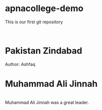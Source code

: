 # apnacollege-demo
This is our first git repository

<br>
<h1>Pakistan Zindabad</h1>
Author: Ashfaq

<h1>Muhammad Ali Jinnah</h1>
<br>
Muhammad Ali Jinnah was a great leader.
